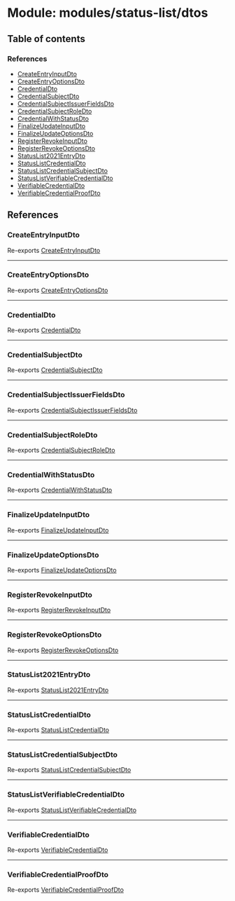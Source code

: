 # Module: modules/status-list/dtos

## Table of contents

### References

- [CreateEntryInputDto](modules_status_list_dtos.md#createentryinputdto)
- [CreateEntryOptionsDto](modules_status_list_dtos.md#createentryoptionsdto)
- [CredentialDto](modules_status_list_dtos.md#credentialdto)
- [CredentialSubjectDto](modules_status_list_dtos.md#credentialsubjectdto)
- [CredentialSubjectIssuerFieldsDto](modules_status_list_dtos.md#credentialsubjectissuerfieldsdto)
- [CredentialSubjectRoleDto](modules_status_list_dtos.md#credentialsubjectroledto)
- [CredentialWithStatusDto](modules_status_list_dtos.md#credentialwithstatusdto)
- [FinalizeUpdateInputDto](modules_status_list_dtos.md#finalizeupdateinputdto)
- [FinalizeUpdateOptionsDto](modules_status_list_dtos.md#finalizeupdateoptionsdto)
- [RegisterRevokeInputDto](modules_status_list_dtos.md#registerrevokeinputdto)
- [RegisterRevokeOptionsDto](modules_status_list_dtos.md#registerrevokeoptionsdto)
- [StatusList2021EntryDto](modules_status_list_dtos.md#statuslist2021entrydto)
- [StatusListCredentialDto](modules_status_list_dtos.md#statuslistcredentialdto)
- [StatusListCredentialSubjectDto](modules_status_list_dtos.md#statuslistcredentialsubjectdto)
- [StatusListVerifiableCredentialDto](modules_status_list_dtos.md#statuslistverifiablecredentialdto)
- [VerifiableCredentialDto](modules_status_list_dtos.md#verifiablecredentialdto)
- [VerifiableCredentialProofDto](modules_status_list_dtos.md#verifiablecredentialproofdto)

## References

### CreateEntryInputDto

Re-exports [CreateEntryInputDto](../classes/modules_status_list_dtos_create_entry_input_dto.CreateEntryInputDto.md)

___

### CreateEntryOptionsDto

Re-exports [CreateEntryOptionsDto](../classes/modules_status_list_dtos_create_entry_input_dto.CreateEntryOptionsDto.md)

___

### CredentialDto

Re-exports [CredentialDto](../classes/modules_status_list_dtos_credential_dto.CredentialDto.md)

___

### CredentialSubjectDto

Re-exports [CredentialSubjectDto](../classes/modules_status_list_dtos_credential_dto.CredentialSubjectDto.md)

___

### CredentialSubjectIssuerFieldsDto

Re-exports [CredentialSubjectIssuerFieldsDto](../classes/modules_status_list_dtos_credential_dto.CredentialSubjectIssuerFieldsDto.md)

___

### CredentialSubjectRoleDto

Re-exports [CredentialSubjectRoleDto](../classes/modules_status_list_dtos_credential_dto.CredentialSubjectRoleDto.md)

___

### CredentialWithStatusDto

Re-exports [CredentialWithStatusDto](../classes/modules_status_list_dtos_credential_status_dto.CredentialWithStatusDto.md)

___

### FinalizeUpdateInputDto

Re-exports [FinalizeUpdateInputDto](../classes/modules_status_list_dtos_sign_revoke_input_dto.FinalizeUpdateInputDto.md)

___

### FinalizeUpdateOptionsDto

Re-exports [FinalizeUpdateOptionsDto](../classes/modules_status_list_dtos_sign_revoke_input_dto.FinalizeUpdateOptionsDto.md)

___

### RegisterRevokeInputDto

Re-exports [RegisterRevokeInputDto](../classes/modules_status_list_dtos_register_revoke_input_dto.RegisterRevokeInputDto.md)

___

### RegisterRevokeOptionsDto

Re-exports [RegisterRevokeOptionsDto](../classes/modules_status_list_dtos_register_revoke_input_dto.RegisterRevokeOptionsDto.md)

___

### StatusList2021EntryDto

Re-exports [StatusList2021EntryDto](../classes/modules_status_list_dtos_credential_status_dto.StatusList2021EntryDto.md)

___

### StatusListCredentialDto

Re-exports [StatusListCredentialDto](../classes/modules_status_list_dtos_status_list_credential_dto.StatusListCredentialDto.md)

___

### StatusListCredentialSubjectDto

Re-exports [StatusListCredentialSubjectDto](../classes/modules_status_list_dtos_status_list_credential_dto.StatusListCredentialSubjectDto.md)

___

### StatusListVerifiableCredentialDto

Re-exports [StatusListVerifiableCredentialDto](../classes/modules_status_list_dtos_status_list_verifiable_credential_dto.StatusListVerifiableCredentialDto.md)

___

### VerifiableCredentialDto

Re-exports [VerifiableCredentialDto](../classes/modules_status_list_dtos_verifiable_credential_dto.VerifiableCredentialDto.md)

___

### VerifiableCredentialProofDto

Re-exports [VerifiableCredentialProofDto](../classes/modules_status_list_dtos_verifiable_credential_dto.VerifiableCredentialProofDto.md)
